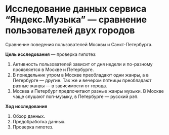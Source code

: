 # Исследование данных сервиса “Яндекс.Музыка” — сравнение пользователей двух городов

Сравнение поведения пользователей Москвы и Санкт-Петербурга.

**Цель исследования** — проверка гипотез:
1. Активность пользователей зависит от дня недели и по-разному проявляется в Москве и Петербурге.
2. В понедельник утром в Москве преобладают одни жанры, а в Петербурге — другие. Так же и вечером пятницы преобладают разные жанры — в зависимости от города. 
3. Москва и Петербург предпочитают разные жанры музыки. В Москве чаще слушают поп-музыку, в Петербурге — русский рэп.

**Ход исследования**
 1. Обзор данных.
 2. Предобработка данных.
 3. Проверка гипотез.
